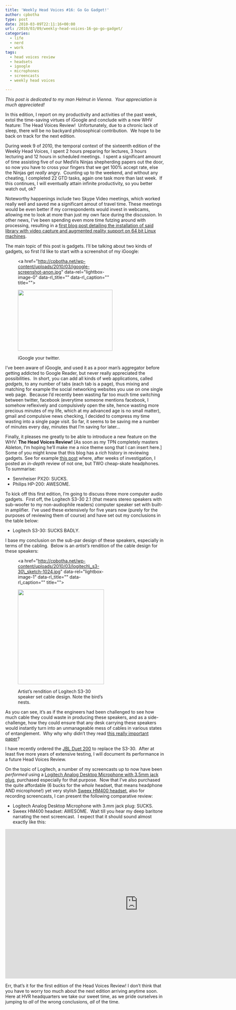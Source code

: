 ```yaml
---
title: 'Weekly Head Voices #16: Go Go Gadget!'
author: cpbotha
type: post
date: 2010-03-09T22:11:16+00:00
url: /2010/03/09/weekly-head-voices-16-go-go-gadget/
categories:
  - life
  - nerd
  - work
tags:
  - head voices review
  - headsets
  - igoogle
  - microphones
  - screencasts
  - weekly head voices

---
```

_This post is dedicated to my man Helmut in Vienna.  Your appreciation is much appreciated!_

In this edition, I report on my productivity and activities of the past week,  extol the time-saving virtues of iGoogle and conclude with a new WHV feature: The Head Voices Review!  Unfortunately, due to a chronic lack of sleep, there will be no backyard philosophical contribution.  We hope to be back on track for the next edition.

During week 9 of 2010, the temporal context of the sixteenth edition of the Weekly Head Voices, I spent 2 hours preparing for lectures, 3 hours lecturing and 12 hours in scheduled meetings.  I spent a significant amount of time assisting five of our MedVis Ninjas shepherding papers out the door, so now you have to cross your fingers that we get 100% accept rate, else the Ninjas get _really_ angry.  Counting up to the weekend, and without any cheating, I completed 22 GTD tasks, again one task more than last week.  If this continues, I will eventually attain infinite productivity, so you better watch out, ok?

Noteworthy happenings include two Skype Video meetings, which worked really well and saved me a significant amout of travel time. These meetings would be even better if my correspondents would invest in webcams, allowing me to look at more than just my own face during the discussion. In other news, I&#8217;ve been spending even more time futzing around with processing, resulting in a [first blog post detailing the installation of said library with video capture and augmented reality support on 64 bit Linux machines][1].

The main topic of this post is gadgets. I&#8217;ll be talking about two kinds of gadgets, so first I&#8217;d like to start with a screenshot of my iGoogle:<figure id="attachment_798" aria-describedby="caption-attachment-798" style="width: 300px" class="wp-caption aligncenter"><a href="http://cpbotha.net/wp-content/uploads/2010/03/igoogle-screenshot-anon.jpg" data-rel="lightbox-image-0" data-rl\_title="" data-rl\_caption="" title="">

<img data-attachment-id="798" data-permalink="https://cpbotha.net/2010/03/09/weekly-head-voices-16-go-go-gadget/igoogle-screenshot-anon/" data-orig-file="https://cpbotha.net/wp-content/uploads/2010/03/igoogle-screenshot-anon.jpg" data-orig-size="1261,813" data-comments-opened="1" data-image-meta="{&quot;aperture&quot;:&quot;0&quot;,&quot;credit&quot;:&quot;&quot;,&quot;camera&quot;:&quot;&quot;,&quot;caption&quot;:&quot;&quot;,&quot;created_timestamp&quot;:&quot;0&quot;,&quot;copyright&quot;:&quot;&quot;,&quot;focal_length&quot;:&quot;0&quot;,&quot;iso&quot;:&quot;0&quot;,&quot;shutter_speed&quot;:&quot;0&quot;,&quot;title&quot;:&quot;&quot;}" data-image-title="igoogle-screenshot-anon" data-image-description="" data-medium-file="https://cpbotha.net/wp-content/uploads/2010/03/igoogle-screenshot-anon-300x193.jpg" data-large-file="https://cpbotha.net/wp-content/uploads/2010/03/igoogle-screenshot-anon-1024x660.jpg" class="size-medium wp-image-798" title="igoogle-screenshot-anon" src="http://cpbotha.net/wp-content/uploads/2010/03/igoogle-screenshot-anon-300x193.jpg" alt="" width="300" height="193" srcset="https://cpbotha.net/wp-content/uploads/2010/03/igoogle-screenshot-anon-300x193.jpg 300w, https://cpbotha.net/wp-content/uploads/2010/03/igoogle-screenshot-anon-1024x660.jpg 1024w, https://cpbotha.net/wp-content/uploads/2010/03/igoogle-screenshot-anon.jpg 1261w" sizes="(max-width: 300px) 85vw, 300px" /></a><figcaption id="caption-attachment-798" class="wp-caption-text">iGoogle your twitter.</figcaption></figure> 

I&#8217;ve been aware of iGoogle, and used it as a poor man&#8217;s aggregator before getting addicted to Google Reader, but never really appreciated the possibilities.  In short, you can add all kinds of web applications, called _gadgets_, to any number of tabs (each tab is a page), thus mixing and matching for example the social networking websites you use on one single web page.  Because I&#8217;d recently been wasting far too much time switching between twitter, facebook (everytime someone mentions facebook, I somehow reflexively and compulsively open the site, hence wasting more precious minutes of my life, which at my advanced age is no small matter), gmail and compulsive news checking, I decided to compress my time wasting into a single page visit. So far, it seems to be saving me a number of minutes every day, minutes that I&#8217;m saving for later&#8230;

Finally, it pleases me greatly to be able to introduce a new feature on the WHV: **The Head Voices Review!** [As soon as my TPN completely masters Ableton, I&#8217;m hoping he&#8217;ll make me a nice theme song that I can insert here.] Some of you might know that this blog has a _rich_ history in reviewing gadgets. See for example [this post][2] where, after weeks of investigation, I posted an _in-depth_ review of not one, but TWO cheap-skate headphones.  To summarise:

  * Sennheiser PX20: SUCKS.
  * Philips HP-200: AWESOME.

To kick off this first edition, I&#8217;m going to discuss three more computer audio gadgets.  First off, the Logitech S3-30 2.1 (that means stereo speakers with sub-woofer to my non-audiophile readers) computer speaker set with built-in amplifier.  I&#8217;ve used these extensively for five years now (purely for the purposes of reviewing them of course) and have set out my conclusions in the table below:

  * Logitech S3-30: SUCKS BADLY.

I base my conclusion on the sub-par design of these speakers, especially in terms of the cabling.  Below is an _artist&#8217;s_ rendition of the cable design for these speakers:<figure id="attachment_800" aria-describedby="caption-attachment-800" style="width: 273px" class="wp-caption aligncenter"><a href="http://cpbotha.net/wp-content/uploads/2010/03/logitech\_s3-30\_sketch-1024.jpg" data-rel="lightbox-image-1" data-rl\_title="" data-rl\_caption="" title="">

<img data-attachment-id="800" data-permalink="https://cpbotha.net/2010/03/09/weekly-head-voices-16-go-go-gadget/logitech_s3-30_sketch-1024/" data-orig-file="https://cpbotha.net/wp-content/uploads/2010/03/logitech_s3-30_sketch-1024.jpg" data-orig-size="1024,1123" data-comments-opened="1" data-image-meta="{&quot;aperture&quot;:&quot;0&quot;,&quot;credit&quot;:&quot;&quot;,&quot;camera&quot;:&quot;&quot;,&quot;caption&quot;:&quot;&quot;,&quot;created_timestamp&quot;:&quot;0&quot;,&quot;copyright&quot;:&quot;&quot;,&quot;focal_length&quot;:&quot;0&quot;,&quot;iso&quot;:&quot;0&quot;,&quot;shutter_speed&quot;:&quot;0&quot;,&quot;title&quot;:&quot;&quot;}" data-image-title="logitech_s3-30_sketch-1024" data-image-description="" data-medium-file="https://cpbotha.net/wp-content/uploads/2010/03/logitech_s3-30_sketch-1024-273x300.jpg" data-large-file="https://cpbotha.net/wp-content/uploads/2010/03/logitech_s3-30_sketch-1024-933x1024.jpg" class="size-medium wp-image-800" title="logitech_s3-30_sketch-1024" src="http://cpbotha.net/wp-content/uploads/2010/03/logitech_s3-30_sketch-1024-273x300.jpg" alt="" width="273" height="300" srcset="https://cpbotha.net/wp-content/uploads/2010/03/logitech_s3-30_sketch-1024-273x300.jpg 273w, https://cpbotha.net/wp-content/uploads/2010/03/logitech_s3-30_sketch-1024-933x1024.jpg 933w, https://cpbotha.net/wp-content/uploads/2010/03/logitech_s3-30_sketch-1024.jpg 1024w" sizes="(max-width: 273px) 85vw, 273px" /></a><figcaption id="caption-attachment-800" class="wp-caption-text">Artist&#8217;s rendition of Logitech S3-30 speaker set cable design. Note the bird&#8217;s nests.</figcaption></figure> 

As you can see, it&#8217;s as if the engineers had been challenged to see how much cable they could waste in producing these speakers, and as a side-challenge, how they could ensure that any desk carrying these speakers would instantly turn into an unmanageable mess of cables in various states of entanglement.  Why why why didn&#8217;t they read [this really important paper][3]?

I have recently ordered the [JBL Duet 200][4] to replace the S3-30.  After at least five more years of extensive testing, I will document its performance in a future Head Voices Review.

On the topic of Logitech, a number of my screencasts up to now have been _performed_ using a [Logitech Analog Desktop Microphone with 3.5mm jack plug][5], purchased especially for that purpose.  Now that I&#8217;ve also purchased the quite affordable (6 bucks for the _whole_ headset, that means headphone AND microphone!) yet very stylish [Sweex HM400 headset][6], also for recording screencasts, I can present the following comparative review:

  * Logitech Analog Desktop Microphone with 3.mm jack plug: SUCKS.
  * Sweex HM400 headset: AWESOME.  Wait till you hear my deep baritone narrating the next screencast.  I expect that it should sound almost exactly like this:

<div class="jetpack-video-wrapper">
  <span class="embed-youtube" style="text-align:center; display: block;"><iframe class='youtube-player' type='text/html' width='840' height='473' src='https://www.youtube.com/embed/x0I6mhZ5wMw?version=3&#038;rel=1&#038;fs=1&#038;autohide=2&#038;showsearch=0&#038;showinfo=1&#038;iv_load_policy=1&#038;wmode=transparent' allowfullscreen='true' style='border:0;'></iframe></span>
</div>

Err, that&#8217;s it for the first edition of the Head Voices Review! I don&#8217;t think that you have to worry too much about the next edition arriving anytime soon.  Here at HVR headquarters we take our sweet time, as we pride ourselves in jumping to _all_ of the wrong conclusions, _all_ of the time.

 [1]: http://cpbotha.net/2010/03/04/processing-gsvideo-nyartoolkit-on-linux-x86_64/ "blog post: installing processing +gsvideo + nyartoolkit on linux x86_64"
 [2]: http://cpbotha.net/2006/02/10/news-on-the-audio-front/ "post where I discuss two headsets"
 [3]: http://www.livescience.com/strangenews/071003-knots-form.html "why knots form"
 [4]: http://www.amazon.com/JBL-DUET-200BLKV-Performance-Loudspeaker-Multimedia/dp/B0017XO2R6 "jbl duet-200"
 [5]: http://www.amazon.co.uk/Logitech-Analog-Desktop-Stick-Microphone/dp/B00097HPHK "Link to amazon page on the logitech analog desktop microphone with 3.5mm jack plug."
 [6]: http://www.sweex.com/nl/assortiment/sound-vision/headsets/HM400 "Sweex HM400 headset"